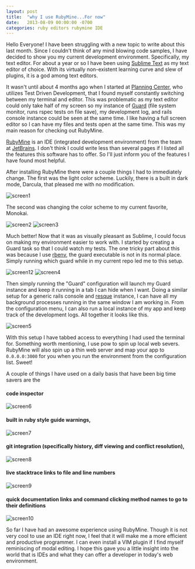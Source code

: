 ```yaml
---
layout: post
title:  "why I use RubyMine...For now"
date:   2013-08-09 00:00:00 -0700
categories: ruby editors rubymine IDE
---
```


Hello Everyone! I have been struggling with a new topic to write about this last month. Since I couldn't think of any mind blowing code samples, I have decided to show you my current development environment. Specifically, my text editor. For about a year or so I have been using [Sublime Text](http://www.sublimetext.com/) as my text editor of choice. With its virtually non-existent learning curve and slew of plugins, it is a god among text editors.

It wasn't until about 4 months ago when I started at [Planning Center](http://planning.center/), who utilizes Test Driven Development, that I found myself constantly switching between my terminal and editor. This was problematic as my text editor could only take half of my screen so my instance of [Guard](https://github.com/guard/guard) (file system monitor, runs rspec tests on file save), my development log, and rails console instance could be seen at the same time. I like having a full screen editor so I can have my files and tests open at the same time. This was my main reason for checking out RubyMine.

[RubyMine](http://www.jetbrains.com/ruby/) is an IDE (integrated development environment) from the team at [JetBrains](http://www.jetbrains.com/). I don't think I could write less than several pages if I listed all the features this software has to offer. So I'll just inform you of the features I have found most helpful.

After installing RubyMine there were a couple things I had to immediately change. The first was the light color scheme. Luckily, there is a built in dark mode, Darcula, that pleased me with no modification.

![screen1](http://i1255.photobucket.com/albums/hh627/tannermares/Blog%20Photos/ScreenShot2013-08-09at62101PM_zps7aacb081.png)

The second was changing the color scheme to my current favorite, Monokai.

![screen2](http://i1255.photobucket.com/albums/hh627/tannermares/Blog%20Photos/ScreenShot2013-08-09at62608PM_zpse509d058.png)
![screen3](http://i1255.photobucket.com/albums/hh627/tannermares/Blog%20Photos/ScreenShot2013-08-09at62720PM_zps0f86cac3.png)

Much better! Now that it was as visually pleasant as Sublime, I could focus on making my environment easier to work with. I started by creating a Guard task so that I could watch my tests. The one tricky part about this was because I use [rbenv](http://rbenv.org/), the guard executable is not in its normal place. Simply running which guard while in my current repo led me to this setup.

![screen12](http://i1255.photobucket.com/albums/hh627/tannermares/Blog%20Photos/ScreenShot2013-08-09at64115PM_zpsfab24688.png)
![screen4](http://i1255.photobucket.com/albums/hh627/tannermares/Blog%20Photos/ScreenShot2013-08-09at64126PM_zpsce985a05.png)

Then simply running the "Guard" configuration will launch my Guard instance and keep it running in a tab I can hide when I want. Doing a similar setup for a generic rails console and [resque](https://github.com/resque/resque) instance, I can have all my background processes running in the same window I am working in. From the configuration menu, I can also run a local instance of my app and keep track of the development logs. All together it looks like this.

![screen5](http://i1255.photobucket.com/albums/hh627/tannermares/Blog%20Photos/ScreenShot2013-08-09at65613PM_zpsa165e8d9.png)

With this setup I have tabbed access to everything I had used the terminal for. Something worth mentioning, I use pow to spin up local web severs. RubyMine will also spin up a thin web server and map your app to `0.0.0.0:3000` for you when you run the environment from the configuration list. Sweet!

A couple of things I have used on a daily basis that have been big time savers are the

#### code inspector

![screen6](http://i1255.photobucket.com/albums/hh627/tannermares/Blog%20Photos/ScreenShot2013-08-09at72755PM_zps673bfe8b.png)

#### built in ruby style guide warnings,

![screen7](http://i1255.photobucket.com/albums/hh627/tannermares/Blog%20Photos/ScreenShot2013-08-09at73040PM_zpse654a74d.png)

#### git integration (specifically history, diff viewing and conflict resolution),

![screen8](http://i1255.photobucket.com/albums/hh627/tannermares/Blog%20Photos/ScreenShot2013-08-09at75124PM_zps691f5cdc.png)

#### live stacktrace links to file and line numbers

![screen9](http://i1255.photobucket.com/albums/hh627/tannermares/Blog%20Photos/ScreenShot2013-08-09at73406PM_zps913bb851.png)

#### quick documentation links and command clicking method names to go to their definitions

![screen10](http://i1255.photobucket.com/albums/hh627/tannermares/Blog%20Photos/ScreenShot2013-08-09at75438PM_zpsd12fed06.png)

So far I have had an awesome experience using RubyMine. Though it is not very cool to use an IDE right now, I feel that it will make me a more efficient and productive programmer. I can even install a VIM plugin if I find myself reminiscing of modal editing. I hope this gave you a little insight into the world that is IDEs and what they can offer a developer in today's web environment.
